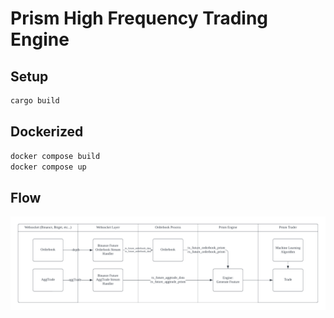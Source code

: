 # Prism High Frequency Trading Engine

## Setup

```bash
cargo build
```

## Dockerized

```bash
docker compose build
docker compose up
```


## Flow

![Flow](Prism_Engine_Flow_Design.png)



